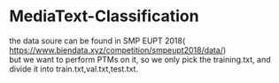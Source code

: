 # MediaText-Classification
the data soure can be found in SMP EUPT 2018( https://www.biendata.xyz/competition/smpeupt2018/data/)<br>
but we want to perform PTMs on it, so we only pick the training.txt, and divide it into train.txt,val.txt,test.txt. 
